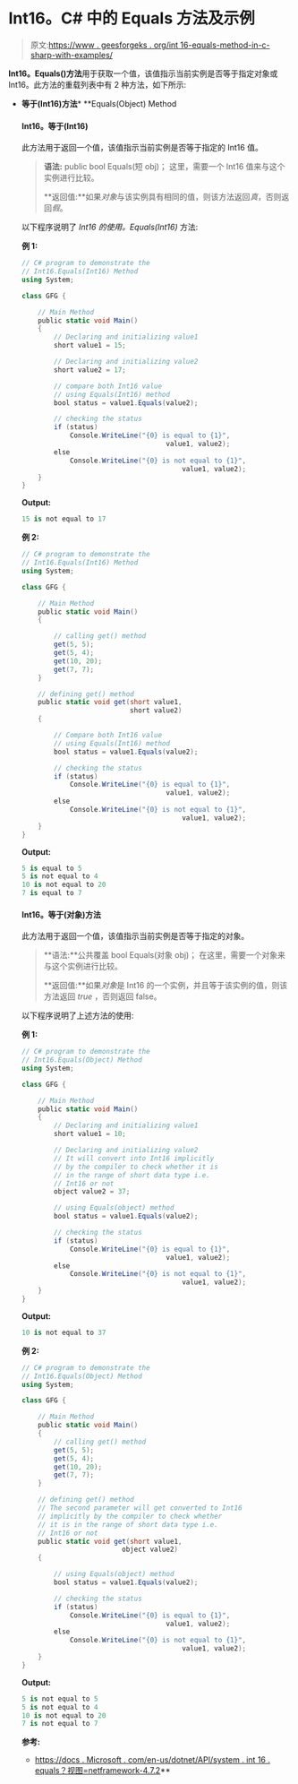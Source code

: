 # Int16。C# 中的 Equals 方法及示例

> 原文:[https://www . geesforgeks . org/int 16-equals-method-in-c-sharp-with-examples/](https://www.geeksforgeeks.org/int16-equals-method-in-c-sharp-with-examples/)

**Int16。Equals()方法**用于获取一个值，该值指示当前实例是否等于指定对象或 Int16。此方法的重载列表中有 2 种方法，如下所示:

*   **等于(Int16)方法***   **Equals(Object) Method

    #### Int16。等于(Int16)

    此方法用于返回一个值，该值指示当前实例是否等于指定的 Int16 值。

    > **语法:** public bool Equals(短 obj)；
    > 这里，需要一个 Int16 值来与这个实例进行比较。
    > 
    > **返回值:**如果*对象*与该实例具有相同的值，则该方法返回*真*，否则返回*假*。

    以下程序说明了 *Int16 的使用。Equals(Int16)* 方法:

    **例 1:**

    ```cs
    // C# program to demonstrate the
    // Int16.Equals(Int16) Method
    using System;

    class GFG {

        // Main Method
        public static void Main()
        {
            // Declaring and initializing value1
            short value1 = 15;

            // Declaring and initializing value2
            short value2 = 17;

            // compare both Int16 value
            // using Equals(Int16) method
            bool status = value1.Equals(value2);

            // checking the status
            if (status)
                Console.WriteLine("{0} is equal to {1}",
                                        value1, value2);
            else
                Console.WriteLine("{0} is not equal to {1}",
                                            value1, value2);
        }
    }
    ```

    **Output:**

    ```cs
    15 is not equal to 17

    ```

    **例 2:**

    ```cs
    // C# program to demonstrate the
    // Int16.Equals(Int16) Method
    using System;

    class GFG {

        // Main Method
        public static void Main()
        {

            // calling get() method
            get(5, 5);
            get(5, 4);
            get(10, 20);
            get(7, 7);
        }

        // defining get() method
        public static void get(short value1,
                               short value2)
        {

            // Compare both Int16 value
            // using Equals(Int16) method
            bool status = value1.Equals(value2);

            // checking the status
            if (status)
                Console.WriteLine("{0} is equal to {1}",
                                        value1, value2);
            else
                Console.WriteLine("{0} is not equal to {1}",
                                            value1, value2);
        }
    }
    ```

    **Output:**

    ```cs
    5 is equal to 5
    5 is not equal to 4
    10 is not equal to 20
    7 is equal to 7

    ```

    #### Int16。等于(对象)方法

    此方法用于返回一个值，该值指示当前实例是否等于指定的对象。

    > **语法:**公共覆盖 bool Equals(对象 obj)；
    > 在这里，需要一个对象来与这个实例进行比较。
    > 
    > **返回值:**如果*对象*是 Int16 的一个实例，并且等于该实例的值，则该方法返回 *true* ，否则返回 false。

    以下程序说明了上述方法的使用:

    **例 1:**

    ```cs
    // C# program to demonstrate the
    // Int16.Equals(Object) Method
    using System;

    class GFG {

        // Main Method
        public static void Main()
        {
            // Declaring and initializing value1
            short value1 = 10;

            // Declaring and initializing value2
            // It will convert into Int16 implicitly 
            // by the compiler to check whether it is 
            // in the range of short data type i.e. 
            // Int16 or not
            object value2 = 37;

            // using Equals(object) method
            bool status = value1.Equals(value2);

            // checking the status
            if (status)
                Console.WriteLine("{0} is equal to {1}",
                                        value1, value2);
            else
                Console.WriteLine("{0} is not equal to {1}",
                                            value1, value2);
        }
    }
    ```

    **Output:**

    ```cs
    10 is not equal to 37

    ```

    **例 2:**

    ```cs
    // C# program to demonstrate the
    // Int16.Equals(Object) Method
    using System;

    class GFG {

        // Main Method
        public static void Main()
        {
            // calling get() method
            get(5, 5);
            get(5, 4);
            get(10, 20);
            get(7, 7);
        }

        // defining get() method
        // The second parameter will get converted to Int16  
        // implicitly by the compiler to check whether  
        // it is in the range of short data type i.e. 
        // Int16 or not
        public static void get(short value1,
                             object value2)
        {

            // using Equals(object) method
            bool status = value1.Equals(value2);

            // checking the status
            if (status)
                Console.WriteLine("{0} is equal to {1}",
                                        value1, value2);
            else
                Console.WriteLine("{0} is not equal to {1}",
                                            value1, value2);
        }
    }
    ```

    **Output:**

    ```cs
    5 is not equal to 5
    5 is not equal to 4
    10 is not equal to 20
    7 is not equal to 7

    ```

    **参考:**

    *   [https://docs . Microsoft . com/en-us/dotnet/API/system . int 16 . equals？视图=netframework-4.7.2](https://docs.microsoft.com/en-us/dotnet/api/system.int16.equals?view=netframework-4.7.2)**